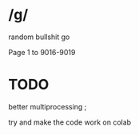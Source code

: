 # /g/
 random bullshit go
 
 Page 1 to 9016-9019
 
 # TODO
 
 better multiprocessing ;
 
 try and make the code work on colab
 
